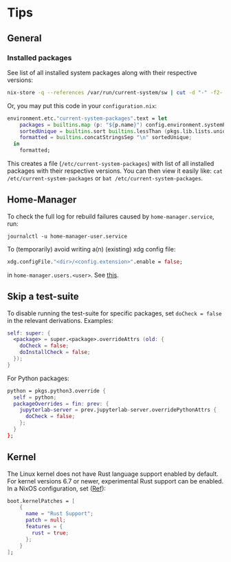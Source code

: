 # Tips

## General

### Installed packages

See list of all installed system packages along with their respective versions:

```bash
nix-store -q --references /var/run/current-system/sw | cut -d "-" -f2-
```

Or, you may put this code in your `configuration.nix`:

```nix
environment.etc."current-system-packages".text = let
    packages = builtins.map (p: "${p.name}") config.environment.systemPackages;
    sortedUnique = builtins.sort builtins.lessThan (pkgs.lib.lists.unique packages);
    formatted = builtins.concatStringsSep "\n" sortedUnique;
  in
    formatted;
```

This creates a file (`/etc/current-system-packages`) with list of all installed packages with their respective versions. You can then view it easily like: `cat /etc/current-system-packages` or `bat /etc/current-system-packages`.

## Home-Manager

To check the full log for rebuild failures caused by `home-manager.service`, run:

```shell
journalctl -u home-manager-user.service
```

To (temporarily) avoid writing a(n) (existing) xdg config file:

```nix
xdg.configFile."<dir>/<config.extension>".enable = false;
```

in `home-manager.users.<user>`. See [this](https://home-manager-options.extranix.com/?query=xdg.configFile.&release=master).

## Skip a test-suite

To disable running the test-suite for specific packages, set `doCheck = false` in the relevant derivations. Examples:

```nix
self: super: {
  <package> = super.<package>.overrideAttrs (old: {
    doCheck = false;
    doInstallCheck = false;
  });
}
```

For Python packages:

```nix
python = pkgs.python3.override {
  self = python;
  packageOverrides = fin: prev: {
    jupyterlab-server = prev.jupyterlab-server.overridePythonAttrs {
      doCheck = false;
    };
  }
};
```

## Kernel

The Linux kernel does not have Rust language support enabled by default. For kernel versions 6.7 or newer, experimental Rust support can be enabled. In a NixOS configuration, set ([Ref](https://nixos.org/manual/nixos/unstable/index.html#sec-linux-rust)):

```nix
boot.kernelPatches = [
    {
      name = "Rust Support";
      patch = null;
      features = {
        rust = true;
      };
    }
];
```
